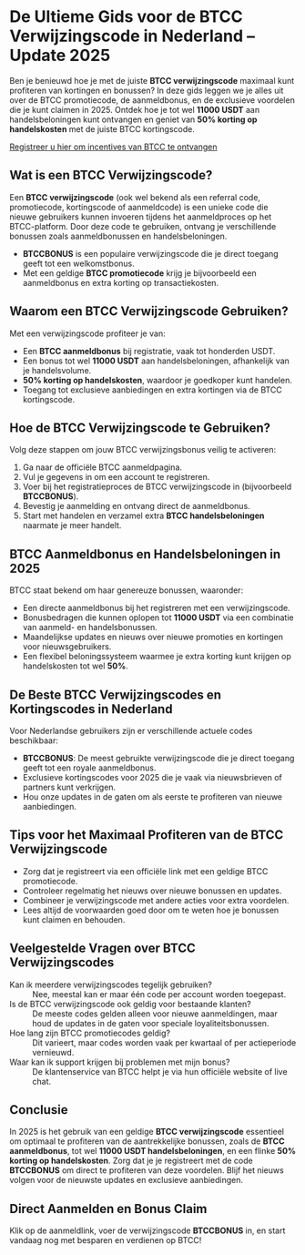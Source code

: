
<h1>De Ultieme Gids voor de BTCC Verwijzingscode in Nederland – Update 2025</h1>
<p>Ben je benieuwd hoe je met de juiste <strong>BTCC verwijzingscode</strong> maximaal kunt profiteren van kortingen en bonussen? In deze gids leggen we je alles uit over de BTCC promotiecode, de aanmeldbonus, en de exclusieve voordelen die je kunt claimen in 2025. Ontdek hoe je tot wel <strong>11000 USDT</strong> aan handelsbeloningen kunt ontvangen en geniet van <strong>50% korting op handelskosten</strong> met de juiste BTCC kortingscode.</p>
<p><a href="https://partner.btcc.com/us/c/BTCCBONUS/9303" target="_blank">Registreer u hier om incentives van BTCC te ontvangen</a></p>

<img src="https://images.mirror-media.xyz/publication-images/hqUnb1SNqiBLtBbWor7b2.png?height=960&amp;width=1920" decoding="async" data-nimg="fill" class="css-xah9so" style="position:absolute;top:0;left:0;bottom:0;right:0;box-sizing:border-box;padding:0;border:none;margin:auto;display:block;width:0;height:0;min-width:100%;max-width:100%;min-height:100%;max-height:100%">
<h2>Wat is een BTCC Verwijzingscode?</h2>
<p>Een <strong>BTCC verwijzingscode</strong> (ook wel bekend als een referral code, promotiecode, kortingscode of aanmeldcode) is een unieke code die nieuwe gebruikers kunnen invoeren tijdens het aanmeldproces op het BTCC-platform. Door deze code te gebruiken, ontvang je verschillende bonussen zoals aanmeldbonussen en handelsbeloningen.</p>
<ul>
<li><strong>BTCCBONUS</strong> is een populaire verwijzingscode die je direct toegang geeft tot een welkomstbonus.</li>
<li>Met een geldige <strong>BTCC promotiecode</strong> krijg je bijvoorbeeld een aanmeldbonus en extra korting op transactiekosten.</li>
</ul>
<h2>Waarom een BTCC Verwijzingscode Gebruiken?</h2>
<p>Met een verwijzingscode profiteer je van:</p>
<ul>
<li>Een <strong>BTCC aanmeldbonus</strong> bij registratie, vaak tot honderden USDT.</li>
<li>Een bonus tot wel <strong>11000 USDT</strong> aan handelsbeloningen, afhankelijk van je handelsvolume.</li>
<li><strong>50% korting op handelskosten</strong>, waardoor je goedkoper kunt handelen.</li>
<li>Toegang tot exclusieve aanbiedingen en extra kortingen via de BTCC kortingscode.</li>
</ul>
<h2>Hoe de BTCC Verwijzingscode te Gebruiken?</h2>
<p>Volg deze stappen om jouw BTCC verwijzingsbonus veilig te activeren:</p>
<ol>
<li>Ga naar de officiële BTCC aanmeldpagina.</li>
<li>Vul je gegevens in om een account te registreren.</li>
<li>Voer bij het registratieproces de BTCC verwijzingscode in (bijvoorbeeld <strong>BTCCBONUS</strong>).</li>
<li>Bevestig je aanmelding en ontvang direct de aanmeldbonus.</li>
<li>Start met handelen en verzamel extra <strong>BTCC handelsbeloningen</strong> naarmate je meer handelt.</li>
</ol>
<h2>BTCC Aanmeldbonus en Handelsbeloningen in 2025</h2>
<p>BTCC staat bekend om haar genereuze bonussen, waaronder:</p>
<ul>
<li>Een directe aanmeldbonus bij het registreren met een verwijzingscode.</li>
<li>Bonusbedragen die kunnen oplopen tot <strong>11000 USDT</strong> via een combinatie van aanmeld- en handelsbonussen.</li>
<li>Maandelijkse updates en nieuws over nieuwe promoties en kortingen voor nieuwsgebruikers.</li>
<li>Een flexibel beloningssysteem waarmee je extra korting kunt krijgen op handelskosten tot wel <strong>50%</strong>.</li>
</ul>
<h2>De Beste BTCC Verwijzingscodes en Kortingscodes in Nederland</h2>
<p>Voor Nederlandse gebruikers zijn er verschillende actuele codes beschikbaar:</p>
<ul>
<li><strong>BTCCBONUS</strong>: De meest gebruikte verwijzingscode die je direct toegang geeft tot een royale aanmeldbonus.</li>
<li>Exclusieve kortingscodes voor 2025 die je vaak via nieuwsbrieven of partners kunt verkrijgen.</li>
<li>Hou onze updates in de gaten om als eerste te profiteren van nieuwe aanbiedingen.</li>
</ul>
<h2>Tips voor het Maximaal Profiteren van de BTCC Verwijzingscode</h2>
<ul>
<li>Zorg dat je registreert via een officiële link met een geldige BTCC promotiecode.</li>
<li>Controleer regelmatig het nieuws over nieuwe bonussen en updates.</li>
<li>Combineer je verwijzingscode met andere acties voor extra voordelen.</li>
<li>Lees altijd de voorwaarden goed door om te weten hoe je bonussen kunt claimen en behouden.</li>
</ul>
<h2>Veelgestelde Vragen over BTCC Verwijzingscodes</h2>
<dl>
<dt>Kan ik meerdere verwijzingscodes tegelijk gebruiken?</dt>
<dd>Nee, meestal kan er maar één code per account worden toegepast.</dd>
<dt>Is de BTCC verwijzingscode ook geldig voor bestaande klanten?</dt>
<dd>De meeste codes gelden alleen voor nieuwe aanmeldingen, maar houd de updates in de gaten voor speciale loyaliteitsbonussen.</dd>
<dt>Hoe lang zijn BTCC promotiecodes geldig?</dt>
<dd>Dit varieert, maar codes worden vaak per kwartaal of per actieperiode vernieuwd.</dd>
<dt>Waar kan ik support krijgen bij problemen met mijn bonus?</dt>
<dd>De klantenservice van BTCC helpt je via hun officiële website of live chat.</dd>
</dl>
<h2>Conclusie</h2>
<p>In 2025 is het gebruik van een geldige <strong>BTCC verwijzingscode</strong> essentieel om optimaal te profiteren van de aantrekkelijke bonussen, zoals de <strong>BTCC aanmeldbonus</strong>, tot wel <strong>11000 USDT handelsbeloningen</strong>, en een flinke <strong>50% korting op handelskosten</strong>. Zorg dat je je registreert met de code <strong>BTCCBONUS</strong> om direct te profiteren van deze voordelen. Blijf het nieuws volgen voor de nieuwste updates en exclusieve aanbiedingen.</p>
<h2>Direct Aanmelden en Bonus Claim</h2>
<p>Klik op de aanmeldlink, voer de verwijzingscode <strong>BTCCBONUS</strong> in, en start vandaag nog met besparen en verdienen op BTCC!</p>
</article>
</body>
</html>
